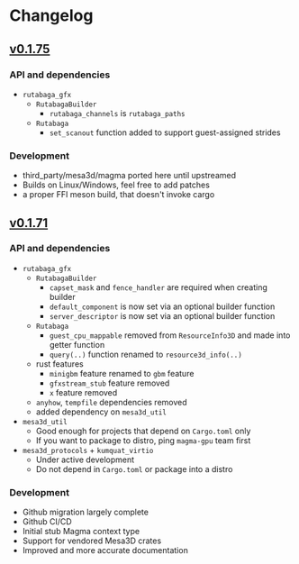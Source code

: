# Changelog

## [v0.1.75](https://github.com/magma-gpu/rutabaga_gfx/tree/v0.1.75)

### API and dependencies

- `rutabaga_gfx`
  - `RutabagaBuilder`
    - `rutabaga_channels` is `rutabaga_paths`
  - `Rutabaga`
    - `set_scanout` function added to support guest-assigned strides

### Development

- third_party/mesa3d/magma ported here until upstreamed
- Builds on Linux/Windows, feel free to add patches
- a proper FFI meson build, that doesn't invoke cargo

## [v0.1.71](https://github.com/magma-gpu/rutabaga_gfx/tree/v0.1.71)

### API and dependencies

- `rutabaga_gfx`
  - `RutabagaBuilder`
    - `capset_mask` and `fence_handler` are required when creating builder
    - `default_component` is now set via an optional builder function
    - `server_descriptor` is now set via an optional builder function
  - `Rutabaga`
    - `guest_cpu_mappable` removed from `ResourceInfo3D` and made into getter function
    - `query(..)` function renamed to `resource3d_info(..)`
  - rust features
    - `minigbm` feature renamed to `gbm` feature
    - `gfxstream_stub` feature removed
    - `x` feature removed
  - `anyhow`, `tempfile` dependencies removed
  - added dependency on `mesa3d_util`
- `mesa3d_util`
  - Good enough for projects that depend on `Cargo.toml` only
  - If you want to package to distro, ping `magma-gpu` team first
- `mesa3d_protocols` + `kumquat_virtio`
  - Under active development
  - Do not depend in `Cargo.toml` or package into a distro

### Development

- Github migration largely complete
- Github CI/CD
- Initial stub Magma context type
- Support for vendored Mesa3D crates
- Improved and more accurate documentation
